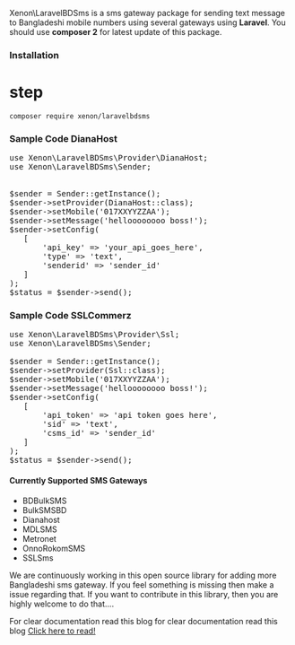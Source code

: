 Xenon\LaravelBDSms is a sms gateway package for sending text message to Bangladeshi mobile numbers using several gateways using <strong>Laravel</strong>. You should use <strong>composer 2</strong> for latest update of this package.

### Installation
# step
```
composer require xenon/laravelbdsms
```

### Sample Code DianaHost

<pre>
use Xenon\LaravelBDSms\Provider\DianaHost;
use Xenon\LaravelBDSms\Sender;


$sender = Sender::getInstance();
$sender->setProvider(DianaHost::class); 
$sender->setMobile('017XXYYZZAA');
$sender->setMessage('helloooooooo boss!');
$sender->setConfig(
   [
       'api_key' => 'your_api_goes_here',
       'type' => 'text',
       'senderid' => 'sender_id'
   ]
);
$status = $sender->send();
</pre>


### Sample Code SSLCommerz

<pre>
use Xenon\LaravelBDSms\Provider\Ssl;
use Xenon\LaravelBDSms\Sender;

$sender = Sender::getInstance();
$sender->setProvider(Ssl::class); 
$sender->setMobile('017XXYYZZAA');
$sender->setMessage('helloooooooo boss!');
$sender->setConfig(
   [
       'api_token' => 'api token goes here',
       'sid' => 'text',
       'csms_id' => 'sender_id'
   ]
);
$status = $sender->send();
</pre>



#### Currently Supported SMS Gateways
* BDBulkSMS
* BulkSMSBD
* Dianahost
* MDLSMS
* Metronet
* OnnoRokomSMS
* SSLSms

We are continuously working in this open source library for adding more Bangladeshi sms gateway. If you feel something is missing then make a issue regarding that.
If you want to contribute in this library, then you are highly welcome to do that....

For clear documentation read this blog for clear documentation read this blog  [Click here to read!](https://send-sms-using-laravelbdsms.medium.com/laravel-sms-gateway-package-for-bangladesh-e70af99f2060)
